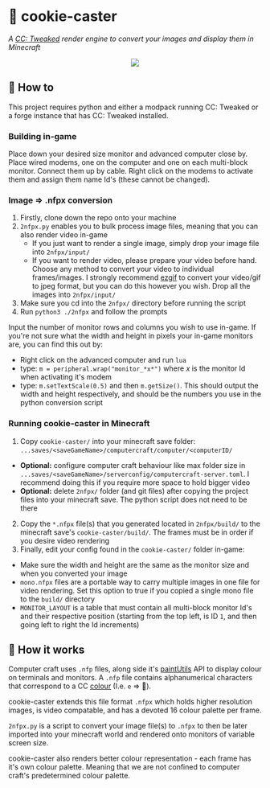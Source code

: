 # :cookie: cookie-caster

_A [CC: Tweaked](https://tweaked.cc/) render engine to convert your images and display them in Minecraft_
<div align="center">
	<img src="https://media.giphy.com/media/v1.Y2lkPTc5MGI3NjExYjI0MTcxOGY0a2c1cnQyemY3cm5ycnlzZ2duZTJtNTh3NjM2enB4YyZlcD12MV9pbnRlcm5hbF9naWZfYnlfaWQmY3Q9Zw/cpYN50eSMbac3Phf4w/giphy.gif">
</div>

## :memo: How to
This project requires python and either a modpack running CC: Tweaked or a forge instance that has CC: Tweaked installed.

### Building in-game 
Place down your desired size monitor and advanced computer close by. Place wired modems, one on the computer and one on each multi-block monitor. Connect them up by cable. Right click on the modems to activate them and assign them name Id's (these cannot be changed).
### Image => .nfpx conversion
1. Firstly, clone down the repo onto your machine
2. `2nfpx.py` enables you to bulk process image files, meaning that you can also render video in-game
    * If you just want to render a single image, simply drop your image file into `2nfpx/input/`
    * If you want to render video, please prepare your video before hand. Choose any method to convert your video to individual frames/images. I strongly recommend [ezgif](https://ezgif.com/video-to-jpg) to convert your video/gif to jpeg format, but you can do this however you wish. Drop all the images into `2nfpx/input/`
3. Make sure you cd into the `2nfpx/` directory before running the script
4. Run `python3 ./2nfpx` and follow the prompts

Input the number of monitor rows and columns you wish to use in-game. If you're not sure what the width and height in pixels your in-game monitors are, you can find this out by:
* Right click on the advanced computer and run `lua`
* type: `m = peripheral.wrap("monitor_*x*")` where *x* is the monitor Id when activating it's modem
* type: `m.setTextScale(0.5)` and then `m.getSize()`. This should output the width and height respectively, and should be the numbers you use in the python conversion script

### Running cookie-caster in Minecraft
1. Copy `cookie-caster/` into your minecraft save folder: `...saves/<saveGameName>/computercraft/computer/<computerID/`
* **Optional:** configure computer craft behaviour like max folder size in `...saves/<saveGameName>/serverconfig/computercraft-server.toml`. I recommend doing this if you require more space to hold bigger video
* **Optional:** delete `2nfpx/` folder (and git files) after copying the project files into your minecraft save. The python script does not need to be there
2. Copy the `*.nfpx` file(s) that you generated located in `2nfpx/build/` to the minecraft save's `cookie-caster/build/`. The frames must be in order if you desire video rendering
3. Finally, edit your config found in the `cookie-caster/` folder in-game:
* Make sure the width and height are the same as the monitor size and when you converted your image
* `mono.nfpx` files are a portable way to carry multiple images in one file for video rendering. Set this option to true if you copied a single mono file to the `build/` directory
* `MONITOR_LAYOUT` is a table that must contain all multi-block monitor Id's and their respective position (starting from the top left, is ID `1`, and then going left to right the Id increments)

## :wrench: How it works
Computer craft uses `.nfp` files, along side it's [paintUtils](https://computercraft.info/wiki/Paintutils_(API)) API to display colour on terminals and monitors. A `.nfp` file contains alphanumerical characters that correspond to a CC [colour](https://www.computercraft.info/wiki/Colors_(API)) (I.e. `e` => :red_circle:).

cookie-caster extends this file format `.nfpx` which holds higher resolution images, is video compatable, and has a devoted 16 colour palette per frame.

`2nfpx.py` is a script to convert your image file(s) to `.nfpx` to then be later imported into your minecraft world and rendered onto monitors of variable screen size.

cookie-caster also renders better colour representation - each frame has it's own colour palette. Meaning that we are not confined to computer craft's predetermined colour palette.
